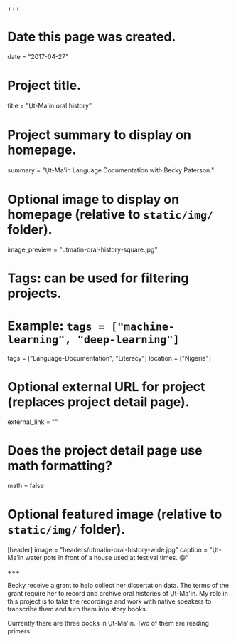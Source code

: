 +++
# Date this page was created.
date = "2017-04-27"

# Project title.
title = "U̠t-Ma'in oral history"

# Project summary to display on homepage.
summary = "U̠t-Ma'in Language Documentation with Becky Paterson."

# Optional image to display on homepage (relative to `static/img/` folder).
image_preview = "utmatin-oral-history-square.jpg"

# Tags: can be used for filtering projects.
# Example: `tags = ["machine-learning", "deep-learning"]`
tags = ["Language-Documentation", "Literacy"]
location = ["Nigeria"]

# Optional external URL for project (replaces project detail page).
external_link = ""

# Does the project detail page use math formatting?
math = false

# Optional featured image (relative to `static/img/` folder).
[header]
image = "headers/utmatin-oral-history-wide.jpg"
caption = "U̠t-Ma'in water pots in front of a house used at festival times. :smile:"

+++

Becky receive a grant to help collect her dissertation data. The terms of the grant require her to record and archive oral histories of U̠t-Ma'in. My role in this project is to take the recordings and work with native speakers to transcribe them and turn them into story books.

Currently there are three books in U̠t-Ma'in. Two of them are reading primers.
![]()
